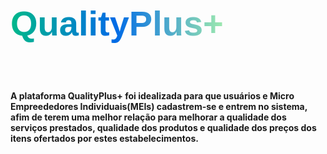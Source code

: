 <!DOCTYPE html>
<html lang="en">
<head>
    <meta charset="UTF-8">
    <meta name="viewport" content="width=device-width, initial-scale=1.0">
    <title></title>
</head>
<body>
     <h1 style="font-family: Arial, sans-serif; font-weight: bold; font-size: 4em; 
    background: linear-gradient(to right, #00b88a, #006be6, rgba(66, 211, 109, 0.534), #ff0202); -webkit-background-clip: text; color: transparent;">QualityPlus+
    </h1>
    <br>
    <h4>
        A plataforma QualityPlus+ foi idealizada para que usuários e 
        Micro Empreededores Individuais(MEIs) cadastrem-se e entrem no sistema,
        afim de terem uma melhor relação para melhorar a qualidade dos serviços
        prestados, qualidade dos produtos e qualidade dos preços dos itens ofertados
        por estes estabelecimentos.
    </h4>
</body>
</html>
